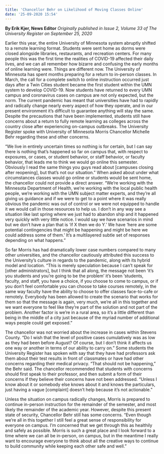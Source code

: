 ```yaml
---
title: 'Chancellor Behr on Likelihood of Moving Classes Online'
date: '25-09-2020 15:54'
---
```


**By Erik Kjer, News Editor** _Originally published in Issue 2, Volume 33 of The University Register on September 25, 2020_

Earlier this year, the entire University of Minnesota system abruptly shifted to a remote learning format. Students were sent home as dorms were closed alongside libraries, restaurants, and recreation centers. For many people this was the first time the realities of COVID-19 affected their daily lives, and we can all remember how bizarre and confusing the early months of online learning were. Things are different now. The University of Minnesota has spent months preparing for a return to in-person classes. In March, the call for a complete switch to online instruction occurred just days after a Twin Cities student became the first student within the UMN system to develop COVID-19. Now students have returned to every UMN campus and coronavirus cases on campus are not only expected, but the norm. The current pandemic has meant that universities have had to rapidly and radically change nearly every aspect of how they operate, and in our present environment it’s difficult to guarantee anything will stay the same. Despite the precautions that have been implemented, students still have concerns about a return to fully remote learning as colleges across the country close after experiencing on-campus outbreaks. The University Register spoke with University of Minnesota Morris Chancellor Michelle Behr regarding these and other concerns.

“We live in entirely uncertain times so nothing is for certain, but I can say there is nothing that’s happened so far on campus that, with respect to exposures, or cases, or student behavior, or staff behavior, or faculty behavior, that leads me to think we would go online this semester. Obviously I read the same things you guys read about [campuses closing after reopening], but that’s not our situation.” When asked about under what circumstances classes would go online or students would be sent home, the chancellor could not provide a direct answer. “We’re working with the Minnesota Department of Health, we’re working with the local public health people, we’re working with the UMN subject matter experts, and they’re all giving us guidance and if we were to get to a point where it was really obvious the pandemic was out of control or we were not equipped to handle it we would call in those resources to help us. I don’t in any way see a situation like last spring where we just had to abandon ship and it happened very quickly with very little notice. I would say we have scenarios in mind but we don’t have a plan that is ‘if X then we do Y.’ We have ‘here are some potential contingencies that might be happening and might be here we could address some of them.’ It’s a multilayered subtle set of responses depending on what happens.”

So far Morris has had dramatically lower case numbers compared to many other universities, and the chancellor cautiously attributed this success to the University’s culture in regards to the pandemic, along with its hybrid model and location. “This is merely speculation because I can’t speak for [other administrators], but I think that all along, the message not been ‘it’s you students and you’re going to be the problem’ it’s been ‘students, faculty, and staff, you have a choice, if you choose to come to campus, or if you don’t feel comfortable you can choose to take courses remotely, in the same way faculty have the ability to choose to offer classes face-to-cafe or remotely. Everybody has been allowed to create the scenario that works for them so that the message is again, very much, we’re all in this together and we want everyone to feel like they’re part of the solution and not part of the problem. Another factor is we’re in a rural area, so it’s a little different than being in the middle of a city just because of the myriad number of additional ways people could get exposed.”

The chancellor was not worried about the increase in cases within Stevens County. “Do I wish that the level of positive cases cumulatively was as low as they had been before August? Of course, but I don’t think it affects us one way or another in terms of our ability to carry on.” Some students the University Register has spoken with say that they have had professors ask them about their test results in front of classmates or have had other concerns regarding their medical privacy. “That should not be happening,” the Behr said. The chancellor recommended that students with concerns should first speak to their professor, and then submit a form of their concerns if they believe their concerns have not been addressed. “Unless I know about it or somebody else knows about it and knows the particulars, just having a vague [complaint] doesn’t help because it’s not actionable.”

Unless the situation on campus radically changes, Morris is prepared to continue in-person instruction for the remainder of the semester, and most likely the remainder of the academic year. However, despite this present state of security, Chancellor Behr still has some concerns. “Even though we’re all in this together I still feel a great sense of responsibility for everyone on campus. I’m concerned that we get through this as healthily and safely as possible. Morris is such a great place and I look forward to a time where we can all be in-person, on campus, but in the meantime I really want to encourage everyone to think about all the creative ways to continue to build community while keeping each other safe and well.”
